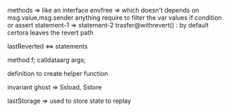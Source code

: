 methods => like an interface
envfree => which doesn't depends on msg.value,msg.sender anything
require to filter the var values
if condition or assert statement-1 => statement-2
trasfer@withrevert() : by default certora leaves the revert path

lastReverted <=> statements

method f;
calldataarg args;

definition to create helper function

invariant
ghost => Ssload, Sstore

lastStorage => used to store state to replay